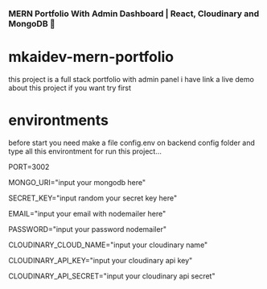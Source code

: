 ### MERN Portfolio With Admin Dashboard | React, Cloudinary and MongoDB 🙌

# mkaidev-mern-portfolio
this project is a full stack portfolio with admin panel
i have link a live demo about this project if you want try first

# environtments
before start you need make a file config.env on backend config folder
and type all this environtment for run this project...

PORT=3002

MONGO_URI="input your mongodb here"

SECRET_KEY="input random your secret key here"

EMAIL="input your email with nodemailer here"

PASSWORD="input your password nodemailer"

CLOUDINARY_CLOUD_NAME="input your cloudinary name"

CLOUDINARY_API_KEY="input your cloudinary api key"

CLOUDINARY_API_SECRET="input your cloudinary api secret"
